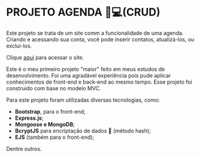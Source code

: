 # **PROJETO AGENDA 📝💻(CRUD)**

Este projeto se trata de um site comm a funcionalidade de uma agenda. Criando e acessando sua conta, você pode inserir contatos, atualizá-los, ou excluí-los.

Clique [aqui]() para acessar o site.

Este é o meu primeiro projeto "maior" feito em meus estudos de desenvolvimento. Foi uma agradável experiência pois pude aplicar conhecimentos de front-end e back-end ao mesmo tempo.
Esse projeto foi construido com base no modelo MVC.

Para este projeto foram utilizadas diversas tecnologias, como:

* **Bootstrap**, para o front-end;
* **Express.js**;
* **Mongoose e MongoDB**;
* **BcryptJS** para encriptação de dados 🔑 (método hash);
* **EJS** (também para o front-end);

Dentre outros. 
